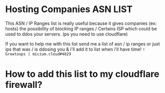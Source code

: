 # Hosting Companies ASN LIST
This ASN / IP Ranges list is really useful because it gives companies (ex: hosts) the possibility of blocking IP ranges / Certains ISP which could be used to ddos ​​your servers. (ps you need to use cloudflare)

If you want to help me with this list send me a list of asn / ip ranges or just ips that was / is ddosing you & i'll add it to list when i'll have time! 
```! Growtoups | micium.cloud#4829```

# How to add this list to my cloudflare firewall?
